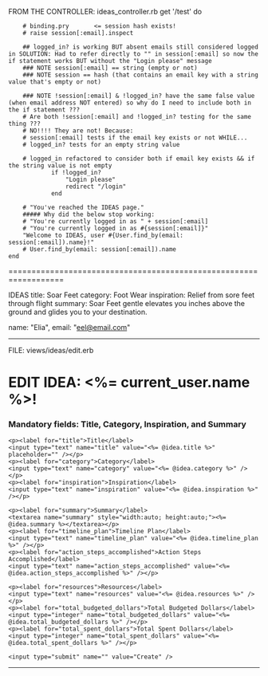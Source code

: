 
FROM THE CONTROLLER: ideas_controller.rb
get '/test' do

        # binding.pry       <= session hash exists!
        # raise session[:email].inspect

        ## logged_in? is working BUT absent emails still considered logged in SOLUTION: Had to refer directly to "" in session[:email] so now the if statement works BUT without the "Login please" message
        ### NOTE session[:email] == string (empty or not)
        ### NOTE session == hash (that contains an email key with a string value that's empty or not)

        ### NOTE !session[:email] & !logged_in? have the same false value (when email address NOT entered) so why do I need to include both in the if statement ???
        # Are both !session[:email] and !logged_in? testing for the same thing ???
        # NO!!!! They are not! Because: 
        # session[:email] tests if the email key exists or not WHILE... 
        # logged_in? tests for an empty string value

        # logged_in refactored to consider both if email key exists && if the string value is not empty
                if !logged_in?
                    "Login please"
                    redirect "/login"
                end

        # "You've reached the IDEAS page."
        ##### Why did the below stop working:
        # "You're currently logged in as " + session[:email]
        # "You're currently logged in as #{session[:email]}"
        "Welcome to IDEAS, user #{User.find_by(email: session[:email]).name}!"
        # User.find_by(email: session[:email]).name
    end


==================================================================

IDEAS
title: Soar Feet
category: Foot Wear
inspiration: Relief from sore feet through flight
summary: Soar Feet gentle elevates you inches above the ground and glides you to your destination.


name: "Elia",
email: "eel@email.com"









****************************************************************
FILE: views/ideas/edit.erb

<h1>EDIT IDEA: <%= current_user.name %>!</h1>

<h3>Mandatory fields: Title, Category, Inspiration, and Summary</h3>
<form class="" method="POST" action="/ideas/<%= @idea.id %>">
    <input type="hidden" name="_method" value="patch" />

    <p><label for="title">Title</label>
    <input type="text" name="title" value="<%= @idea.title %>" placeholder="" /></p>
    <p><label for="category">Category</label>
    <input type="text" name="category" value="<%= @idea.category %>" /></p>
    <p><label for="inspiration">Inspiration</label>
    <input type="text" name="inspiration" value="<%= @idea.inspiration %>" /></p>
    
    <p><label for="summary">Summary</label>
    <textarea name="summary" style="width:auto; height:auto;"><%= @idea.summary %></textarea></p>
    <p><label for="timeline_plan">Timeline Plan</label>
    <input type="text" name="timeline_plan" value="<%= @idea.timeline_plan %>" /></p>
    <p><label for="action_steps_accomplished">Action Steps Accomplished</label>
    <input type="text" name="action_steps_accomplished" value="<%= @idea.action_steps_accomplished %>" /></p>
    
    <p><label for="resources">Resources</label>
    <input type="text" name="resources" value="<%= @idea.resources %>" /></p>
    <p><label for="total_budgeted_dollars">Total Budgeted Dollars</label>
    <input type="integer" name="total_budgeted_dollars" value="<%= @idea.total_budgeted_dollars %>" /></p>
    <p><label for="total_spent_dollars">Total Spent Dollars</label>
    <input type="integer" name="total_spent_dollars" value="<%= @idea.total_spent_dollars %>" /></p>
        
    <input type="submit" name="" value="Create" />
</form>

****************************************************************


